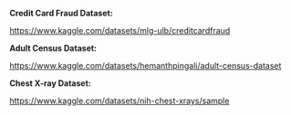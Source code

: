 **Credit Card Fraud Dataset:**

https://www.kaggle.com/datasets/mlg-ulb/creditcardfraud


**Adult Census Dataset:**

https://www.kaggle.com/datasets/hemanthpingali/adult-census-dataset


**Chest X-ray Dataset:**

https://www.kaggle.com/datasets/nih-chest-xrays/sample

